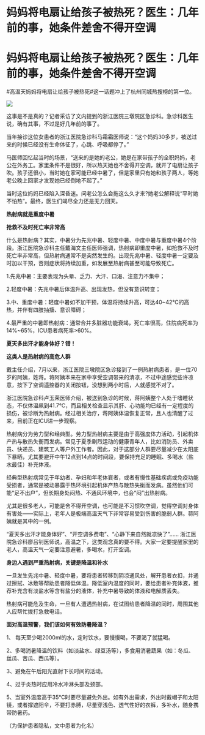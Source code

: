 # 妈妈将电扇让给孩子被热死？医生：几年前的事，她条件差舍不得开空调

# 妈妈将电扇让给孩子被热死？医生：几年前的事，她条件差舍不得开空调

#高温天妈妈将电扇让给孩子被热死#这一话题冲上了杭州同城热搜榜的第一位。

![](https://inews.gtimg.com/om_bt/ODLZ7ZW4qEMdaYvpUNL9rCyPaH7eh4YNEseO3ipWZAoHEAA/1000)

这事是不是真的？记者采访了文内提到的浙江医院三墩院区急诊科。急诊科医生说，确有其事，不过是好几年前的事了。

当年接诊这位女患者的浙江医院急诊科马霜霜医师说：“这个妈妈30多岁，被送过来的时候已经没有生命体征了，心跳、呼吸都停了。”

马医师回忆起当时的场景，“送来的是她的老公，她是在家带孩子的全职妈妈，老公在外务工。家里条件不是很好，所以热天她也不舍得开空调，就开了电扇让孩子吹。孩子还很小，当时她在家可能已经中暑了，但是家里只有她和孩子两人，等她老公晚上回家才发现她已经倒地不起了。”

当时这位妈妈已经陷入深昏迷。问老公怎么会拖这么久才来?她老公解释说“平时她不怕热”。最终，医生们竭尽全力还是无力回天。

**热射病就是重度中暑**

**抢救不及时死亡率非常高**

什么是热射病？其实，中暑分为先兆中暑、轻度中暑、中度中暑与重度中暑4个阶段。浙江医院急诊科主任戴海文主任医师强调，热射病即重度中暑，如抢救不及时死亡率非常高，但热射病通常不是突然发生的。出现先兆中暑、轻度中暑一定要及时加以干预，否则症状将持续加重，如发展至热射病甚至可能导致死亡。

1.先兆中暑：主要表现为头晕、乏力、大汗、口渴、注意力不集中；

2.轻度中暑：先兆中暑后体温升高、出现发热，但没有意识转变；

3.中、重度中暑：轻度中暑如不加干预，体温将持续升高，可达40~42℃的高热，并伴有四肢抽搐、意识障碍；

4.最严重的中暑即热射病：通常合并多脏器功能衰竭，死亡率很高，住院病死率为14%~65%，ICU患者病死率>60%。

**夏天多出汗才能身体好？错！**

**这类人是热射病的高危人群**

戴主任介绍，7月以来，浙江医院三墩院区急诊接到了一例热射病患者，是一位70岁的阿姨，姓蒋。蒋阿姨本来在家中享受空调带来的清凉，不过中途感觉些许凉意，按下了空调遥控器的关闭按钮，没想到两小时后，人就感觉不对了。

浙江医院急诊科卢玉荣医师介绍，被送到急诊的时候，蒋阿姨整个人处于嗜睡状态，不仅体温飙到41.7℃，而且相关检查显示其肝、心功能均已经有一定程度的损伤，被诊断为热射病。经过相关治疗，蒋阿姨体温恢复正常，且人也清醒了过来，目前正在ICU进一步观察。

热射病分为劳力型和经典型。劳力型热射病主要是由于高强度体力活动，引起机体产热与散热失衡而发病。常见于夏季剧烈运动的健康青年人，比如消防员、外卖员、快递员、建筑工人等户外工作者。因此，对于这部分人群要尽量减少在太阳底下暴晒，尤其要避开中午12点到14点的时间段，要保持充足的睡眠、多喝水（盐水最佳）补充体液。

经典型热射病常见于年幼者、孕妇和年老体衰者，或者有慢性基础疾病或免疫功能受损者，通常是被动暴露于热环境引起机体产热与散热失衡而发病。虽然他们可能“足不出户”，但长期身处闷热、不通风环境中，也会“闷”出热射病。

尤其是很多老人，可能是舍不得开空调，也可能是不习惯吹空调，觉得空调对身体有害处——实际上，老年人是极端高温天气下非常容易受到伤害的脆弱人群。蒋阿姨就是其中的一例。

“夏天多出汗才能身体好”、“开空调多费电”、“心静下来自然就凉快了”……
浙江医院急诊科廖吕钊医师说，高温之下，这类观念真的要不得。大家一定要提醒家里的老人，高温天气一定要注意避暑，多喝水，打开空调。

**身边人遇到严重热射病，关键是降温和补水**

一旦发生先兆中暑、轻度中暑，要将患者转移到阴凉通风处，解开患者衣扣，并通过擦拭、冰敷等帮助患者降低体温。降低室内温度的同时，要给患者补充体液，推荐补充含有淡盐水等含有盐分的液体，补充中暑导致的体液和电解质丢失。

热射病可能危及生命，一旦有人遭遇热射病，在试图给患者降温的同时，周围其他人应帮忙拨打急救电话。

**面对高温预警，我们该如何有效防暑降温？**

1、 每天至少喝2000ml的水，定时饮水，要慢慢喝，不要渴了就猛喝。

2、多喝消暑降温的饮料（如淡盐水、绿豆汤等），多食用消暑蔬果（如：冬瓜、丝瓜、苦瓜、西瓜等）。

3、避免在午后阳光直射下长时间的活动。

4、过于炎热时应用冷水冲淋头部及颈部。

5、当室外温度高于35℃时要尽量避免外出。如有外出需求，外出时戴帽子和太阳镜，或者撑遮阳伞，不要打赤膊，尽量穿浅色、透气性好的衣裤，多补水，随身携带防暑药。

（为保护患者隐私，文中患者为化名）

